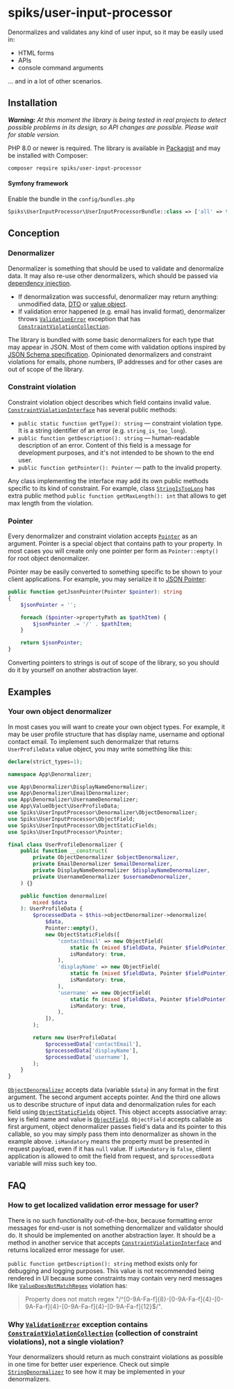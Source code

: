 # spiks/user-input-processor

Denormalizes and validates any kind of user input, so it may be easily used in:

- HTML forms
- APIs
- console command arguments

... and in a lot of other scenarios.

## Installation

_**Warning:** At this moment the library is being tested in real projects to detect possible problems in its design, so API changes are possible. Please wait for stable version._

PHP 8.0 or newer is required. The library is available in [Packagist](https://packagist.org/packages/spiks/user-input-processor) and may be installed with Composer:

```console
composer require spiks/user-input-processor
```

#### Symfony framework

Enable the bundle in the  `config/bundles.php`
```php
Spiks\UserInputProcessor\UserInputProcessorBundle::class => ['all' => true],
```

## Conception

### Denormalizer

Denormalizer is something that should be used to validate and denormalize data. It may also re-use other denormalizers, which should be passed via [dependency injection](https://en.wikipedia.org/wiki/Dependency_injection).

- If denormalization was successful, denormalizer may return anything: unmodified data, [DTO](https://en.wikipedia.org/wiki/Data_transfer_object) or [value object](https://en.wikipedia.org/wiki/Value_object).
- If validation error happened (e.g. email has invalid format), denormalizer throws [`ValidationError`](src/Exception/ValidationError.php) exception that has [`ConstraintViolationCollection`](src/ConstraintViolation/ConstraintViolationCollection.php).

The library is bundled with some basic denormalizers for each type that may appear in JSON. Most of them come with validation options inspired by [JSON Schema specification](https://json-schema.org/specification.html). Opinionated denormalizers and constraint violations for emails, phone numbers, IP addresses and for other cases are out of scope of the library.

### Constraint violation

Constraint violation object describes which field contains invalid value. [`ConstraintViolationInterface`](src/ConstraintViolation/ConstraintViolationInterface.php) has several public methods:

- `public static function getType(): string` — constraint violation type. It is a string identifier of an error (e.g. `string_is_too_long`).
- `public function getDescription(): string` — human-readable description of an error. Content of this field is a message for development purposes, and it's not intended to be shown to the end user.
- `public function getPointer(): Pointer` — path to the invalid property.

Any class implementing the interface may add its own public methods specific to its kind of constraint. For example, class [`StringIsTooLong`](src/ConstraintViolation/StringIsTooLong.php) has extra public method `public function getMaxLength(): int` that allows to get max length from the violation.

### Pointer

Every denormalizer and constraint violation accepts [`Pointer`](src/Pointer.php) as an argument. Pointer is a special object that contains path to your property. In most cases you will create only one pointer per form as `Pointer::empty()` for root object denormalizer.

Pointer may be easily converted to something specific to be shown to your client applications. For example, you may serialize it to [JSON Pointer](https://tools.ietf.org/html/rfc6901):

```php
public function getJsonPointer(Pointer $pointer): string
{
    $jsonPointer = '';

    foreach ($pointer->propertyPath as $pathItem) {
        $jsonPointer .= '/' . $pathItem;
    }

    return $jsonPointer;
}
```

Converting pointers to strings is out of scope of the library, so you should do it by yourself on another abstraction layer.

## Examples

### Your own object denormalizer

In most cases you will want to create your own object types. For example, it may be user profile structure that has display name, username and optional contact email. To implement such denormalizer that returns `UserProfileData` value object, you may write something like this:

```php
declare(strict_types=1);

namespace App\Denormalizer;

use App\Denormalizer\DisplayNameDenormalizer;
use App\Denormalizer\EmailDenormalizer;
use App\Denormalizer\UsernameDenormalizer;
use App\ValueObject\UserProfileData;
use Spiks\UserInputProcessor\Denormalizer\ObjectDenormalizer;
use Spiks\UserInputProcessor\ObjectField;
use Spiks\UserInputProcessor\ObjectStaticFields;
use Spiks\UserInputProcessor\Pointer;

final class UserProfileDenormalizer {
    public function __construct(
        private ObjectDenormalizer $objectDenormalizer,
        private EmailDenormalizer $emailDenormalizer,
        private DisplayNameDenormalizer $displayNameDenormalizer,
        private UsernameDenormalizer $usernameDenormalizer,
    ) {}

    public function denormalize(
        mixed $data
    ): UserProfileData {
        $processedData = $this->objectDenormalizer->denormalize(
            $data,
            Pointer::empty(),
            new ObjectStaticFields([
                'contactEmail' => new ObjectField(
                    static fn (mixed $fieldData, Pointer $fieldPointer) => $this->emailDenormalizer->denormalize($fieldData, $fieldPointer),
                    isMandatory: true,
                ),
                'displayName' => new ObjectField(
                    static fn (mixed $fieldData, Pointer $fieldPointer) => $this->displayNameDenormalizer->denormalize($fieldData, $fieldPointer),
                    isMandatory: true,
                ),
                'username' => new ObjectField(
                    static fn (mixed $fieldData, Pointer $fieldPointer) => $this->usernameDenormalizer->denormalize($fieldData, $fieldPointer),
                    isMandatory: true,
                ),
            ]),
        );

        return new UserProfileData(
            $processedData['contactEmail'],
            $processedData['displayName'],
            $processedData['username'],
        );
    }
}
```

[`ObjectDenormalizer`](src/Denormalizer/ObjectDenormalizer.php) accepts data (variable `$data`) in any format in the first argument. The second argument accepts pointer. And the third one allows us to describe structure of input data and denormalization rules for each field using [`ObjectStaticFields`](src/ObjectStaticFields.php) object. This object accepts associative array: key is field name and value is [`ObjectField`](src/ObjectField.php). `ObjectField` accepts callable as first argument, object denormalizer passes field's data and its pointer to this callable, so you may simply pass them into denormalizer as shown in the example above. `isMandatory` means the property must be presented in request payload, even if it has `null` value. If `isMandatory` is `false`, client application is allowed to omit the field from request, and `$processedData` variable will miss such key too.

## FAQ

### How to get localized validation error message for user?

There is no such functionality out-of-the-box, because formatting error messages for end-user is not something denormalizer and validator should do. It should be implemented on another abstraction layer. It should be a method in another service that accepts [`ConstraintViolationInterface`](src/ConstraintViolation/ConstraintViolationInterface.php) and returns localized error message for user.

`public function getDescription(): string` method exists only for debugging and logging purposes. This value is not recommended being rendered in UI because some constraints may contain very nerd messages like [`ValueDoesNotMatchRegex`](src/ConstraintViolation/ValueDoesNotMatchRegex.php) violation has:

> Property does not match regex "/^[0-9A-Fa-f]{8}-[0-9A-Fa-f]{4}-[0-9A-Fa-f]{4}-[0-9A-Fa-f]{4}-[0-9A-Fa-f]{12}$/".

### Why [`ValidationError`](src/Exception/ValidationError.php) exception contains [`ConstraintViolationCollection`](src/ConstraintViolation/ConstraintViolationCollection.php) (collection of constraint violations), not a single violation?

Your denormalizers should return as much constraint violations as possible in one time for better user experience. Check out simple [`StringDenormalizer`](src/Denormalizer/StringDenormalizer.php) to see how it may be implemented in your denormalizers.
